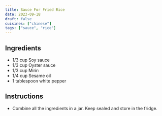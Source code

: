 ```yaml
---
title: Sauce For Fried Rice
date: 2023-09-18
draft: false
cuisines: ["chinese"]
tags: ["sauce", "rice"]
---
```


## Ingredients
- 1/3 cup Soy sauce
- 1/3 cup Oyster sauce
- 1/3 cup Mirin
- 1/4 cup Sesame oil
- 1 tablespoon white pepper

## Instructions
- Combine all the ingredients in a jar. Keep sealed and store in the fridge.

